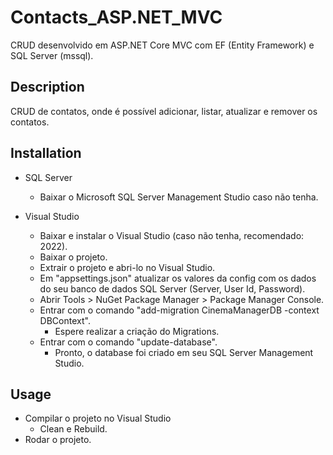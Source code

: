# Contacts_ASP.NET_MVC
CRUD desenvolvido em ASP.NET Core MVC com EF (Entity Framework) e SQL Server (mssql).

## Description
CRUD de contatos, onde é possível adicionar, listar, atualizar e remover os contatos.

## Installation
- SQL Server
	- Baixar o Microsoft SQL Server Management Studio caso não tenha.

- Visual Studio
	- Baixar e instalar o Visual Studio (caso não tenha, recomendado: 2022).
	- Baixar o projeto.
	- Extrair o projeto e abri-lo no Visual Studio.
	- Em "appsettings.json" atualizar os valores da config com os dados do seu banco de dados SQL Server (Server, User Id, Password).
	- Abrir Tools > NuGet Package Manager > Package Manager Console.
	- Entrar com o comando "add-migration CinemaManagerDB -context DBContext".
		- Espere realizar a criação do Migrations.
	- Entrar com o comando "update-database".
		- Pronto, o database foi criado em seu SQL Server Management Studio.

## Usage
- Compilar o projeto no Visual Studio
	- Clean e Rebuild.
- Rodar o projeto.
